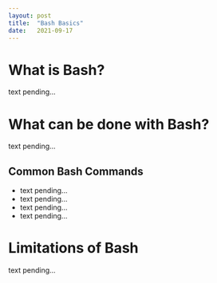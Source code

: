 ```yaml
---
layout: post
title:  "Bash Basics"
date:   2021-09-17 
---
```

<html>
<head>
<meta charset="utf-8">
<title>Bash Basics</title>
<style></style>
</head>
<body>

<h1> What is Bash?</h1>
    <p>text pending...</p>
<h1>What can be done with Bash?</h1>
    <p>text pending...</p>
    <h2> Common Bash Commands</h2>
        <ul> 
            <li>text pending...</li>
            <li>text pending...</li>
            <li>text pending...</li>
            <li>text pending...</li>
        </ul>
<h1>Limitations of Bash</h1>
    <p>text pending...</p>
</body>
</html>
